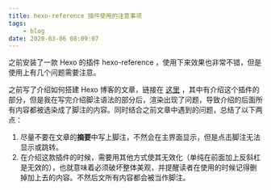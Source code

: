 ```yaml
---
title: hexo-reference 插件使用的注意事项
tags:
	- blog
date: 2020-03-06 08:09:07
---
```


之前安装了一款 Hexo 的插件 hexo-reference ，使用下来效果也非常不错，但是使用上有几个问题需要注意。

<!-- more -->

之前写了介绍如何搭建 Hexo 博客的文章，链接在 [这里](https://pcrab.ml/2020/03/05/hexo-tutor/) ，其中有介绍这个插件的部分，但是我在写完介绍脚注语法的部分后，渲染出现了问题，导致介绍的后面所有内容都被选染成了脚注的内容。同时结合之前文章中遇到的问题，总结了以下两点：

1. 尽量不要在文章的**摘要**中写上脚注，不然会在主界面显示，但是点击脚注无法显示或跳转。
2. 在介绍这款插件的时候，需要用其他方式使其无效化（单纯在前面加上反斜杠是无效的），也就意味着必须破坏整体美观，并提醒读者在使用的时候记得删掉加上去的内容。不然后文所有内容都会被当作脚注。